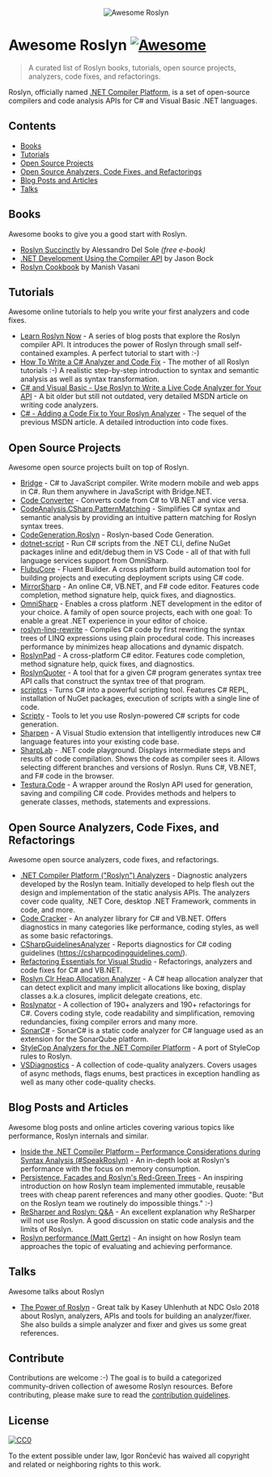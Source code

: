 <p align="center">
    <img src="https://raw.githubusercontent.com/ironcev/awesome-roslyn/master/images/awesome-roslyn-logo.png" alt="Awesome Roslyn" style="max-width:100%;">
</p>

# Awesome Roslyn [![Awesome](https://cdn.rawgit.com/sindresorhus/awesome/d7305f38d29fed78fa85652e3a63e154dd8e8829/media/badge.svg)](https://github.com/sindresorhus/awesome)

> A curated list of Roslyn books, tutorials, open source projects, analyzers, code fixes, and refactorings.

Roslyn, officially named [.NET Compiler Platform](https://en.wikipedia.org/wiki/.NET_Compiler_Platform), is a set of open-source compilers and code analysis APIs for C# and Visual Basic .NET languages.

## Contents

- [Books](#books)
- [Tutorials](#tutorials)
- [Open Source Projects](#open-source-projects)
- [Open Source Analyzers, Code Fixes, and Refactorings](#open-source-analyzers-code-fixes-and-refactorings)
- [Blog Posts and Articles](#blog-posts-and-articles)
- [Talks](#talks)

## Books
Awesome books to give you a good start with Roslyn.

- [Roslyn Succinctly](https://www.syncfusion.com/ebooks/roslyn) by Alessandro Del Sole *(free e-book)*
- [.NET Development Using the Compiler API](https://www.apress.com/la/book/9781484221105) by Jason Bock
- [Roslyn Cookbook](https://www.packtpub.com/application-development/roslyn-cookbook) by Manish Vasani

## Tutorials
Awesome online tutorials to help you write your first analyzers and code fixes.

- [Learn Roslyn Now](https://joshvarty.com/learn-roslyn-now/) - A series of blog posts that explore the Roslyn compiler API. It introduces the power of Roslyn through small self-contained examples. A perfect tutorial to start with :-)
- [How To Write a C# Analyzer and Code Fix](https://github.com/dotnet/roslyn/wiki/How-To-Write-a-C%23-Analyzer-and-Code-Fix) - The mother of all Roslyn tutorials :-) A realistic step-by-step introduction to syntax and semantic analysis as well as syntax transformation.
- [C# and Visual Basic - Use Roslyn to Write a Live Code Analyzer for Your API](https://msdn.microsoft.com/en-us/magazine/dn879356.aspx) - A bit older but still not outdated, very detailed MSDN article on writing code analyzers.
- [C# - Adding a Code Fix to Your Roslyn Analyzer](https://msdn.microsoft.com/en-us/magazine/dn904670.aspx) - The sequel of the previous MSDN article. A detailed introduction into code fixes.

## Open Source Projects
Awesome open source projects built on top of Roslyn.

- [Bridge](https://github.com/bridgedotnet/Bridge) - C# to JavaScript compiler. Write modern mobile and web apps in C#. Run them anywhere in JavaScript with Bridge.NET. 
- [Code Converter](https://github.com/icsharpcode/CodeConverter/) - Converts code from C# to VB.NET and vice versa.
- [CodeAnalysis.CSharp.PatternMatching](https://github.com/pvginkel/Microsoft.CodeAnalysis.CSharp.PatternMatching) - Simplifies C# syntax and semantic analysis by providing an intuitive pattern matching for Roslyn syntax trees.
- [CodeGeneration.Roslyn](https://github.com/AArnott/CodeGeneration.Roslyn) - Roslyn-based Code Generation.
- [dotnet-script](https://github.com/filipw/dotnet-script) - Run C# scripts from the .NET CLI, define NuGet packages inline and   edit/debug them in VS Code - all of that with full language services support from OmniSharp.
- [FlubuCore](https://github.com/flubu-core/flubu.core) - Fluent Builder. A cross platform build automation tool for building projects and executing deployment scripts using C# code.
- [MirrorSharp](https://github.com/ashmind/mirrorsharp) - An online C#, VB.NET, and F# code editor. Features code completion, method signature help, quick fixes, and diagnostics.
- [OmniSharp](http://www.omnisharp.net/) - Enables a cross platform .NET development in the editor of your choice. A family of open source projects, each with one goal: To enable a great .NET experience in your editor of choice.
- [roslyn-linq-rewrite](https://github.com/antiufo/roslyn-linq-rewrite) - Compiles C# code by first rewriting the syntax trees of LINQ expressions using plain procedural code. This increases performance by minimizes heap allocations and dynamic dispatch.
- [RoslynPad](https://roslynpad.net/) - A cross-platform C# editor. Features code completion, method signature help, quick fixes, and diagnostics.
- [RoslynQuoter](https://github.com/KirillOsenkov/RoslynQuoter) - A tool that for a given C# program generates syntax tree API calls that construct the syntax tree of that program.
- [scriptcs](http://scriptcs.net/) - Turns C# into a powerful scripting tool. Features C# REPL, installation of NuGet packages, execution of scripts with a single line of code.
- [Scripty](https://github.com/daveaglick/Scripty) - Tools to let you use Roslyn-powered C# scripts for code generation.
- [Sharpen](http://sharpen.rocks) - A Visual Studio extension that intelligently introduces new C# language features into your existing code base.
- [SharpLab](https://sharplab.io/) - .NET code playground. Displays intermediate steps and results of code compilation. Shows the code as compiler sees it. Allows selecting different branches and versions of Roslyn. Runs C#, VB.NET, and F# code in the browser.
- [Testura.Code](https://github.com/Testura/Testura.Code) - A wrapper around the Roslyn API used for generation, saving and compiling C# code. Provides methods and helpers to generate classes, methods, statements and expressions.

## Open Source Analyzers, Code Fixes, and Refactorings
Awesome open source analyzers, code fixes, and refactorings.

- [.NET Compiler Platform ("Roslyn") Analyzers](https://github.com/dotnet/roslyn-analyzers) - Diagnostic analyzers developed by the Roslyn team. Initially developed to help flesh out the design and implementation of the static analysis APIs. The analyzers cover code quality, .NET Core, desktop .NET Framework, comments in code, and more.
- [Code Cracker](https://github.com/code-cracker/code-cracker) - An analyzer library for C# and VB.NET. Offers diagnostics in many categories like performance, coding styles, as well as some basic refactorings.
- [CSharpGuidelinesAnalyzer](https://github.com/bkoelman/CSharpGuidelinesAnalyzer) - Reports diagnostics for C# coding guidelines (https://csharpcodingguidelines.com/).
- [Refactoring Essentials for Visual Studio](https://github.com/icsharpcode/RefactoringEssentials/) - Refactorings, analyzers and code fixes for C# and VB.NET.
- [Roslyn Clr Heap Allocation Analyzer](https://github.com/Microsoft/RoslynClrHeapAllocationAnalyzer) - A C# heap allocation analyzer that can detect explicit and many implicit allocations like boxing, display classes a.k.a closures, implicit delegate creations, etc.
- [Roslynator](https://github.com/JosefPihrt/Roslynator) - A collection of 190+ analyzers and 190+ refactorings for C#. Covers coding style, code readability and simplification, removing redundancies, fixing compiler errors and many more.
- [SonarC#](https://github.com/SonarSource/sonar-csharp) - SonarC# is a static code analyzer for C# language used as an extension for the SonarQube platform. 
- [StyleCop Analyzers for the .NET Compiler Platform](https://github.com/DotNetAnalyzers/StyleCopAnalyzers) - A port of StyleCop rules to Roslyn.
- [VSDiagnostics](https://github.com/Vannevelj/VSDiagnostics) - A collection of code-quality analyzers. Covers usages of async methods, flags enums, best practices in exception handling as well as many other code-quality checks.

## Blog Posts and Articles
Awesome blog posts and online articles covering various topics like performance, Roslyn internals and similar.

- [Inside the .NET Compiler Platform – Performance Considerations during Syntax Analysis (#SpeakRoslyn)](https://robinsedlaczek.com/2015/04/29/inside-the-net-compiler-platform-performance-considerations-during-syntax-analysis-speakroslyn/) - An in-depth look at Roslyn's performance with the focus on memory consumption.
- [Persistence, Facades and Roslyn's Red-Green Trees](https://blogs.msdn.microsoft.com/ericlippert/2012/06/08/persistence-facades-and-roslyns-red-green-trees/) - An inspiring introduction on how Roslyn team implemented immutable, reusable trees with cheap parent references and many other goodies. Quote: "But on the Roslyn team we routinely do impossible things." :-)
- [ReSharper and Roslyn: Q&A](https://blog.jetbrains.com/dotnet/2014/04/10/resharper-and-roslyn-qa/) - An excellent explanation why ReSharper will not use Roslyn. A good discussion on static code analysis and the limits of Roslyn.
- [Roslyn performance (Matt Gertz)](https://blogs.msdn.microsoft.com/csharpfaq/2014/01/15/roslyn-performance-matt-gertz/) - An insight on how Roslyn team approaches the topic of evaluating and achieving performance.

## Talks
Awesome talks about Roslyn

- [The Power of Roslyn](https://www.youtube.com/watch?v=nXljhGDokqA) - Great talk by Kasey Uhlenhuth at NDC Oslo 2018 about Roslyn, analyzers, APIs and tools for building an analyzer/fixer. She also builds a simple analyzer and fixer and gives us some great references.

## Contribute

Contributions are welcome :-) The goal is to build a categorized community-driven collection of awesome Roslyn resources. Before contributing, please make sure to read the [contribution guidelines](contributing.md).

## License
[![CC0](http://mirrors.creativecommons.org/presskit/buttons/88x31/svg/cc-zero.svg)](http://creativecommons.org/publicdomain/zero/1.0)

To the extent possible under law, Igor Rončević has waived all copyright and related or neighboring rights to this work.

